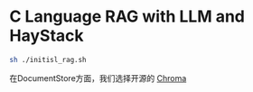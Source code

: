 # C Language RAG with LLM and HayStack



```bash
sh ./initisl_rag.sh
```


在DocumentStore方面，我们选择开源的 [Chroma](https://docs.trychroma.com) 












